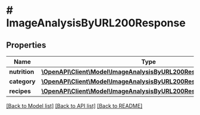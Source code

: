 # # ImageAnalysisByURL200Response

## Properties

Name | Type | Description | Notes
------------ | ------------- | ------------- | -------------
**nutrition** | [**\OpenAPI\Client\Model\ImageAnalysisByURL200ResponseNutrition**](ImageAnalysisByURL200ResponseNutrition.md) |  |
**category** | [**\OpenAPI\Client\Model\ImageAnalysisByURL200ResponseCategory**](ImageAnalysisByURL200ResponseCategory.md) |  |
**recipes** | [**\OpenAPI\Client\Model\ImageAnalysisByURL200ResponseRecipesInner[]**](ImageAnalysisByURL200ResponseRecipesInner.md) |  |

[[Back to Model list]](../../README.md#models) [[Back to API list]](../../README.md#endpoints) [[Back to README]](../../README.md)
